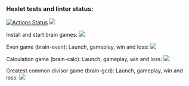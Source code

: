 ### Hexlet tests and linter status:
[![Actions Status](https://github.com/Flynnrcore/frontend-project-lvl1/workflows/hexlet-check/badge.svg)](https://github.com/Flynnrcore/frontend-project-lvl1/actions)
<a href="https://codeclimate.com/github/Flynnrcore/frontend-project-lvl1/maintainability"><img src="https://api.codeclimate.com/v1/badges/7b1d74ee324d3a30ebbb/maintainability" /></a>

Install and start brain games:
<a href="https://asciinema.org/a/513140" target="_blank"><img src="https://asciinema.org/a/513140.svg" /></a>

Even game (brain-even): Launch, gameplay, win and loss:
<a href="https://asciinema.org/a/513145" target="_blank"><img src="https://asciinema.org/a/513145.svg" /></a>

Calculation game (brain-calc): Launch, gameplay, win and loss:
<a href="https://asciinema.org/a/513147" target="_blank"><img src="https://asciinema.org/a/513147.svg" /></a>

Greatest common divisor game (brain-gcd): Launch, gameplay, win and loss:
<a href="https://asciinema.org/a/513151" target="_blank"><img src="https://asciinema.org/a/513151.svg" /></a>